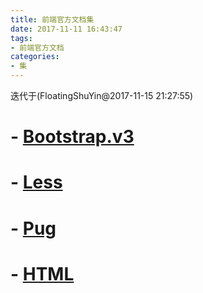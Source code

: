 ```yaml
---
title: 前端官方文档集
date: 2017-11-11 16:43:47
tags:
- 前端官方文档
categories:
- 集
---
```


迭代于(FloatingShuYin@2017-11-15 21:27:55)

# - [Bootstrap.v3][Bootstrap]
# - [Less][Less]
# - [Pug][Pug]
# - [HTML][HTML]


[Bootstrap]: <http://v3.bootcss.com/getting-started/> (Bootstrap中文网)
[Less]: <http://www.lessc.cn/index.htm> (Less中文网)
[Pug]: <https://pug.bootcss.com/api/getting-started.html> (Pug中文文档)
[HTML]: <http://www.w3school.com.cn/tags/index.asp> (w3school)
<!-- more -->
